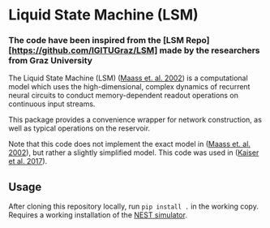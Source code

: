 # Liquid State Machine (LSM)

### The code have been inspired from the [LSM Repo][https://github.com/IGITUGraz/LSM] made by the researchers from Graz University

The Liquid State Machine (LSM) ([Maass et. al. 2002][1]) is a computational model
which uses the high-dimensional, complex dynamics of recurrent neural circuits to
conduct memory-dependent readout operations on continuous input streams.

[1]: http://dx.doi.org/10.1162/089976602760407955

This package provides a convenience wrapper for network construction, as well as typical
operations on the reservoir.

Note that this code does not implement the exact model in ([Maass et. al. 2002][1]), but rather a slightly simplified model. This code was used in ([Kaiser et al. 2017][2]).



[2]: https://iopscience.iop.org/article/10.1088/1748-3190/aa7663/meta

## Usage

After cloning this repository locally, run `pip install .` in the working copy. Requires a working installation of the [NEST simulator](http://www.nest-initiative.org).





